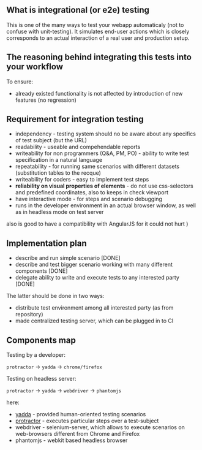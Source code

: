 ## What is integrational (or **e2e**) testing

This is one of the many ways to test your webapp automaticaly (not to confuse with unit-testing). It simulates end-user actions which is closely corresponds to an actual interaction of a real user and production setup.

## The reasoning behind integrating this tests into your workflow

To ensure:
+ already existed functionality is not affected by introduction of new features (no regression)

## Requirement for integration testing

+ independency - testing system should no be aware about any specifics of test subject (but the URL)
+ readability - useable and compehendable reports
+ writeability for non programmers (Q&A, PM, PO) - ability to write test specification in a natural language
+ repeatability - for running same scenarios with different datasets (substitution tables to the recque)
+ writeability for coders - easy to implement test steps
+ __reliability on visual properties of elements__ - do not use css-selectors and predefined coordinates, also to keeps in check viewport
+ have interactive mode - for steps and scenario debugging
+ runs in the developer environment in an actual browser window, as well as in headless mode on test server

also is good to have a compatibility with AngularJS for it could not hurt )

## Implementation plan
+ describe and run simple scenario [DONE]
+ describe and test bigger scenario working with many different components [DONE]
+ delegate ability to write and execute tests to any interested party [DONE]

The latter should be done in two ways:
+ distribute test environment among all interested party (as from repository)
+ made centralized testing server, which can be plugged in to CI

## Components map

Testing by a developer:

`protractor` -> `yadda` -> `chrome/firefox`

Testing on headless server:

`protractor` -> `yadda` -> `webdriver` -> `phantomjs`

here:
+ [yadda](https://github.com/acuminous/yadda-user-guide/blob/master/en/SUMMARY.md) - provided human-oriented testing scenarios
+ [protractor](https://angular.github.io/protractor/#/) - executes particular steps over a test-subject
+ webdriver - selenium-server, which allows to execute scenarios on web-browsers different from Chrome and Firefox
+ phantomjs - webkit based headless browser



